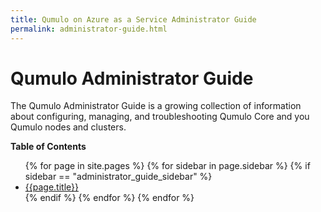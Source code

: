 ```yaml
---
title: Qumulo on Azure as a Service Administrator Guide
permalink: administrator-guide.html
---
```


# Qumulo Administrator Guide
The Qumulo Administrator Guide is a growing collection of information about configuring, managing, and troubleshooting Qumulo Core and you Qumulo nodes and clusters.

**Table of Contents**
<ul>
 {% for page in site.pages %}
   {% for sidebar in page.sidebar %}
       {% if sidebar == "administrator_guide_sidebar" %}
           <li><a href="{{ page.permalink | prepend: site.baseurl }}">{{page.title}}</a></li>
        {% endif %}
   {% endfor %}
 {% endfor %}
</ul>
